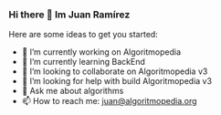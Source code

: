 ### Hi there 👋 Im Juan Ramírez

Here are some ideas to get you started:

- 🔭 I’m currently working on Algoritmopedia
- 🌱 I’m currently learning BackEnd
- 👯 I’m looking to collaborate on Algoritmopedia v3
- 🤔 I’m looking for help with build Algoritmopedia v3
- 💬 Ask me about algorithms
- 📫 How to reach me: juan@algoritmopedia.org
